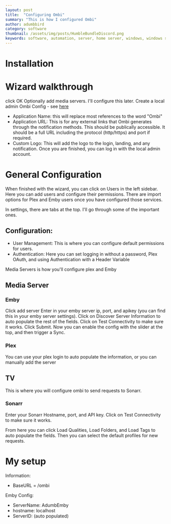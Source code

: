 ```yaml
---
layout: post
title:  "Configuring Ombi"
summary: "This is how I configured Ombi"
author: adumbbird
category: software
thumbnail: /assets/img/posts/HumbleBundleDiscord.png
keywords: software, automation, server, home server, windows, windows server, windows 11, emby, ombi, sonarr, radarr, jackett, transmission, expressvpn
---
```


# Installation

# Wizard walkthrough

click OK
Optionally add media servers. I'll configure this later. 
Create a local admin
Ombi Config - see [here](https://docs.ombi.app/settings/customization/)
- Application Name: this will replace most references to the word "Ombi" 
- Application URL: This is for any external links that Ombi generates through the notification methods. This should be publically accessible. It should be a full URL including the protocol (http/https) and port if required.
- Custom Logo: This will add the logo to the login, landing, and any notification.
Once you are finished, you can log in with the local admin account.

# General Configuration

When finished with the wizard, you can click on Users in the left sidebar. Here you can add users and configure their permissions. There are import options for Plex and Emby users once you have configured those services.

In settings, there are tabs at the top. I'll go through some of the important ones.

## Configuration:
- User Management: This is where you can configure default permissions for users.
- Authentication: Here you can set logging in without a password, Plex OAuth, and using Authentication with a Header Variable

Media Servers is how you'll configure plex and Emby

## Media Server

### Emby
Click add server
Enter in your emby server  ip, port, and apikey (you can find this in your emby server settings). 
Click on Discover Server Information to auto populate the rest of the fields.
Click on Test Connectivity to make sure it works. 
Click Submit. 
Now you can enable the config with the slider at the top, and then trigger a Sync. 
### Plex
You can use your plex login to auto populate the information, or you can manually add the server

## TV
This is where you will configure ombi to send requests to Sonarr. 
### Sonarr
Enter your Sonarr Hostname, port, and API key.
Click on Test Connectivity to make sure it works.

From here you can click Load Qualities, Load Folders, and Load Tags to auto populate the fields. Then you can select the default profiles for new requests. 

# My setup
Information:
- BaseURL = /ombi

Emby Config:
- ServerName: AdumbEmby
- hostname: localhost
- ServerID: (auto populated)